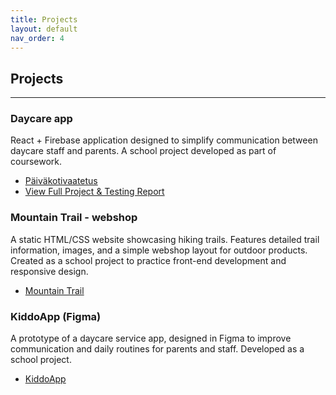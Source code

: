 ```yaml
---
title: Projects
layout: default
nav_order: 4
---
```


## Projects

---

### Daycare app
React + Firebase application designed to simplify communication between daycare staff and parents. A school project developed as part of coursework.
- [Päiväkotivaatetus](lopputyo/index.html)
- [View Full Project & Testing Report](harjoitustyo.md)


### Mountain Trail - webshop
A static HTML/CSS website showcasing hiking trails.
Features detailed trail information, images, and a simple webshop layout for outdoor products.
Created as a school project to practice front-end development and responsive design.
- [Mountain Trail](https://kimmoliikanen.github.io/kimmoliikanen.github.io/mountain-trail/index.html)

### KiddoApp (Figma)
A prototype of a daycare service app, designed in Figma to improve communication and daily routines for parents and staff. Developed as a school project.

- [KiddoApp](https://www.figma.com/design/SLyf7cDkV5dDwTes8TMfD5/KiddoApp?node-id=0-1&t=0pLAvLSoLi2qRnRL-1)